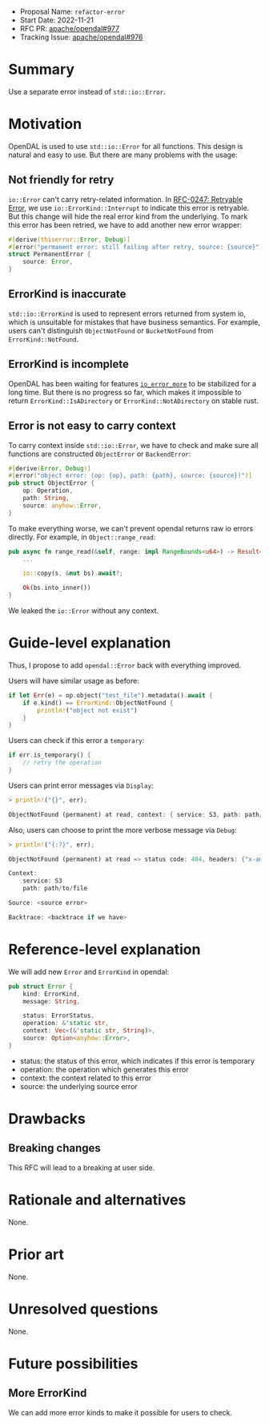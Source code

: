 - Proposal Name: `refactor-error`
- Start Date: 2022-11-21
- RFC PR: [apache/opendal#977](https://github.com/apache/opendal/pull/977)
- Tracking Issue: [apache/opendal#976](https://github.com/apache/opendal/pull/976)

# Summary

Use a separate error instead of `std::io::Error`.

# Motivation

OpenDAL is used to use `std::io::Error` for all functions. This design is natural and easy to use. But there are many problems with the usage:

## Not friendly for retry

`io::Error` can't carry retry-related information. In [RFC-0247: Retryable Error](./0247-retryable-error.md), we use `io::ErrorKind::Interrupt` to indicate this error is retryable. But this change will hide the real error kind from the underlying. To mark this error has been retried, we have to add another new error wrapper:

```rust
#[derive(thiserror::Error, Debug)]
#[error("permanent error: still failing after retry, source: {source}")]
struct PermanentError {
    source: Error,
}
```

## ErrorKind is inaccurate

`std::io::ErrorKind` is used to represent errors returned from system io, which is unsuitable for mistakes that have business semantics. For example, users can't distinguish `ObjectNotFound` or `BucketNotFound` from `ErrorKind::NotFound`.

## ErrorKind is incomplete

OpenDAL has been waiting for features [`io_error_more`](https://github.com/rust-lang/rust/issues/86442) to be stabilized for a long time. But there is no progress so far, which makes it impossible to return `ErrorKind::IsADirectory` or `ErrorKind::NotADirectory` on stable rust.

## Error is not easy to carry context

To carry context inside `std::io::Error`, we have to check and make sure all functions are constructed `ObjectError` or `BackendError`:

```rust
#[derive(Error, Debug)]
#[error("object error: (op: {op}, path: {path}, source: {source})")]
pub struct ObjectError {
    op: Operation,
    path: String,
    source: anyhow::Error,
}
```

To make everything worse, we can't prevent opendal returns raw io errors directly. For example, in `Object::range_read`:

```rust
pub async fn range_read(&self, range: impl RangeBounds<u64>) -> Result<Vec<u8>> {
    ...

    io::copy(s, &mut bs).await?;

    Ok(bs.into_inner())
}
```

We leaked the `io::Error` without any context.

# Guide-level explanation

Thus, I propose to add `opendal::Error` back with everything improved.

Users will have similar usage as before:

```rust
if let Err(e) = op.object("test_file").metadata().await {
    if e.kind() == ErrorKind::ObjectNotFound {
        println!("object not exist")
    }
}
```

Users can check if this error a `temporary`:

```rust
if err.is_temporary() {
    // retry the operation
}
```

Users can print error messages via `Display`:

```rust
> println!("{}", err);

ObjectNotFound (permanent) at read, context: { service: S3, path: path/to/file } => status code: 404, headers: {"x-amz-request-id": "GCYDTQX51YRSF4ZF", "x-amz-id-2": "EH0vV6lTwWk+lFXqCMCBSk1oovqhG4bzALU9+sUudyw7TEVrfWm2o/AFJKhYKpdGqOoBZGgMTC0=", "content-type": "application/xml", "date": "Mon, 21 Nov 2022 05:26:37 GMT", "server": "AmazonS3"}, body: ""
```

Also, users can choose to print the more verbose message via `Debug`:

```rust
> println!("{:?}", err);

ObjectNotFound (permanent) at read => status code: 404, headers: {"x-amz-request-id": "GCYDTQX51YRSF4ZF", "x-amz-id-2": "EH0vV6lTwWk+lFXqCMCBSk1oovqhG4bzALU9+sUudyw7TEVrfWm2o/AFJKhYKpdGqOoBZGgMTC0=", "content-type": "application/xml", "date": "Mon, 21 Nov 2022 05:26:37 GMT", "server": "AmazonS3"}, body: ""

Context:
    service: S3
    path: path/to/file

Source: <source error>

Backtrace: <backtrace if we have>
```

# Reference-level explanation

We will add new `Error` and `ErrorKind` in opendal:

```rust
pub struct Error {
    kind: ErrorKind,
    message: String,

    status: ErrorStatus,
    operation: &'static str,
    context: Vec<(&'static str, String)>,
    source: Option<anyhow::Error>,
}
```

- status: the status of this error, which indicates if this error is temporary
- operation: the operation which generates this error
- context: the context related to this error
- source: the underlying source error

# Drawbacks

## Breaking changes

This RFC will lead to a breaking at user side.

# Rationale and alternatives

None.

# Prior art

None.

# Unresolved questions

None.

# Future possibilities

## More ErrorKind

We can add more error kinds to make it possible for users to check.
